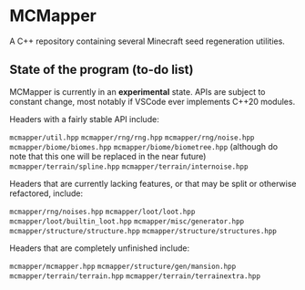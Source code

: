 # MCMapper

A C++ repository containing several Minecraft seed regeneration utilities.

## State of the program (to-do list)

MCMapper is currently in an **experimental** state. APIs are subject to constant change, most notably if VSCode ever implements C++20 modules.

Headers with a fairly stable API include:

`mcmapper/util.hpp`
`mcmapper/rng/rng.hpp`
`mcmapper/rng/noise.hpp`
`mcmapper/biome/biomes.hpp`
`mcmapper/biome/biometree.hpp` (although do note that this one will be replaced in the near future)
`mcmapper/terrain/spline.hpp`
`mcmapper/terrain/internoise.hpp`

Headers that are currently lacking features, or that may be split or otherwise refactored, include:

`mcmapper/rng/noises.hpp`
`mcmapper/loot/loot.hpp`
`mcmapper/loot/builtin_loot.hpp`
`mcmapper/misc/generator.hpp`
`mcmapper/structure/structure.hpp`
`mcmapper/structure/structures.hpp`

Headers that are completely unfinished include:

`mcmapper/mcmapper.hpp`
`mcmapper/structure/gen/mansion.hpp`
`mcmapper/terrain/terrain.hpp`
`mcmapper/terrain/terrainextra.hpp`
